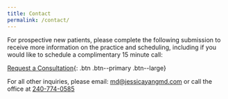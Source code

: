 ```yaml
---
title: Contact
permalink: /contact/
---
```


For prospective new patients, please complete the following submission to receive more information on the practice and scheduling, including if you would like to schedule a complimentary 15 minute call:

[Request a Consultation](https://app2.luminello.com/jessicayangmd#intake-tab-content){: .btn .btn--primary .btn--large}

For all other inquiries, please email: <md@jessicayangmd.com> or call the office at <a href="tel:240-774-0585">240-774-0585</a>

